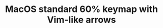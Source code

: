 ---
layout: layouts/keymapdb_entry.njk
OS: ['MacOS']
keymapAuthor: bingocaller
firmware: QMK
hasHomeRowMods: False
hasLetterOnThumb: False
hasVerticalCombos: False
keymapImage: https://i.imgur.com/lFP2O41.png
imageDate: idk
keyCount: 67
keyboard: DZ60
baseLayouts: ["QWERTY"]
languages: ['English']
layerCount: 6
title: "MacOS standard 60% keymap with Vim-like arrows"
isSplit: False
stagger: row
summary: 
keymapUrl: https://github.com/bingocaller/qmk_firmware/tree/master/keyboards/dz60/keymaps/bingocaller
writeup: https://github.com/bingocaller/qmk_firmware/tree/master/keyboards/dz60/keymaps/bingocaller/readme.md
---